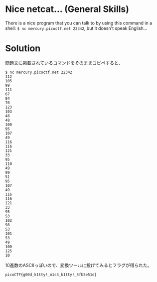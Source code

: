 # Nice netcat... (General Skills)

There is a nice program that you can talk to by using this command in a shell: `$ nc mercury.picoctf.net 22342`, but it doesn't speak English...

# Solution

問題文に掲載されているコマンドをそのままコピペすると、
```
$ nc mercury.picoctf.net 22342
112 
105 
99 
111 
67 
84 
70 
123 
103 
48 
48 
100 
95 
107 
49 
116 
116 
121 
33 
95 
110 
49 
99 
51 
95 
107 
49 
116 
116 
121 
33 
95 
53 
102 
98 
53 
101 
53 
49 
100 
125 
10 
```
10進数のASCIIっぽいので、変換ツールに投げてみるとフラグが得られた。

`picoCTF{g00d_k1tty!_n1c3_k1tty!_5fb5e51d}`
